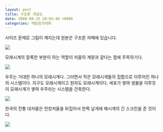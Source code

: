 ```yaml
---
layout: post
title: 구조론 개념도
date: 2008-08-25 20:03:49 +0900
categories: 깨달음의대화
---
```

  
사이즈 문제로 그림이 깨지는데 원본은 구조론 까페에 있습니다.
  
<P align=left><img src="http://pds81.cafe.daum.net/image/16/cafe/2008/08/22/18/21/48ae8507166b9" border="0" /></P> <P align=left></P> <P align=left></P> <P align=left>모래시계의 잘록한 부분이 하는 역할이 저울의 계량과 같다는 점에 주목하기다. </P> <P align=left></P> <P align=left><img src="http://pds81.cafe.daum.net/image/13/cafe/2008/08/22/18/21/48ae850b17646" border="0" /></P> <P align=left></P> <P align=left></P> <P align=left>우주는 거대한 하나의 모래시계다. 그러면서 작은 모래시계들의 집합으로 이루어진 하나의 시스템이다. 지구도 모래시계이고 원자도 모래시계이다. 세포가 쌓여 생물을 이루듯이 모래시계가 쌓여 우주라는 시스템을 건축한다. </P> <P align=left></P> <P align=left></P> <P align=left><img src="http://pds81.cafe.daum.net/image/3/cafe/2008/08/22/19/03/48ae8edf2a9db" border="0" /></P> <P align=left></P> <P align=left>한국의 전통 대저울은 천칭저울을 뒤집어서 한쪽 날개에 해시계의 긴 스크린을 준 것이다. </P> <P align=left></P> <P align=left></P> <P align=left><img src="http://pds81.cafe.daum.net/image/6/cafe/2008/08/22/19/05/48ae8f575591d" border="0" /></P>